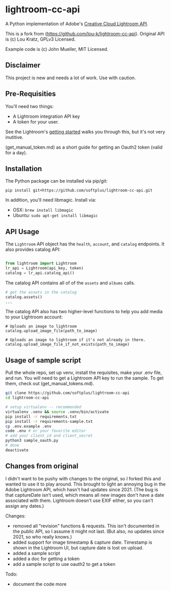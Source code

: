 # lightroom-cc-api
A Python implementation of Adobe's [Creative Cloud Lightroom API](https://www.adobe.io/apis/creativecloud/lightroom/apidocs.html).

This is a fork from (https://github.com/lou-k/lightroom-cc-api).
Original API is (c) Lou Kratz, GPLv3 Licensed.

Example code is (c) John Mueller, MIT Licensed.

## Disclaimer
This project is new and needs a lot of work. Use with caution.

## Pre-Requisities
You'll need two things:

* A Lightroom integration API key
* A token for your user.

See the Lightroom's [getting started](https://www.adobe.io/apis/creativecloud/lightroom/docs.html#!quickstart/integration.md) walks you through this, but it's not very inutitive.

(get_manual_token.md) as a short guide for getting an Oauth2 token (valid for a day).

## Installation

The Python package can be installed via pip/git:
```
pip install git+https://github.com/softplus/lightroom-cc-api.git
```

In addition, you'll need libmagic. Install via:
* OSX: `brew install libmagic`
* Ubuntu: `sudo apt-get install libmagic`

## API Usage

The `Lightroom` API object has the `health`, `account`, and `catalog` endpoints.
It also provides catalog API:
```python

from lightroom import Lightroom
lr_api = Lightroom(api_key, token)
catalog = lr_api.catalog_api()
```

The catalog API contains all of of the `assets` and `albums` calls.

```python
# get the assets in the catalog
catalog.assets()
...
```

The catalog API also has two higher-level functions to help you add media to your Lightroom account:
```
# Uploads an image to lightroom
catalog.upload_image_file(path_to_image)

# Uploads an image to lightroom if it's not already in there.
catalog.upload_image_file_if_not_exists(path_to_image)
```

## Usage of sample script

Pull the whole repo, set up venv, install the requisites,
make your .env file, and run.
You will need to get a Lightroom API key to run the sample.
To get them, check out (get_manual_tokens.md).

```bash
git clone https://github.com/softplus/lightroom-cc-api
cd lightroom-cc-api

# setup virtualenv -- recommended
virtualenv .venv && source .venv/bin/activate
pip install -r requirements.txt
pip install -r requirements-sample.txt
cp .env.example .env
code .env # or your favorite editor
# add your client_id and client_secret
python3 sample_oauth.py
# done
deactivate
```

## Changes from original

I didn't want to be pushy with changes to the original, so I forked this
and wanted to use it to play around. This brought to light an annoying
bug in the Adobe Lightroom API, which hasn't had updates since 2021.
(The bug is that captureDate isn't used, which means all new images don't
have a date associated with them. Lightroom doesn't use EXIF either, so
you can't assign any dates.)

Changes:

* removed all "revision" functions & requests. This isn't documented in the
public API, so I assume it might not last. (But also, no updates since 2021,
so who really knows.)
* added support for image timestamp & capture date. Timestamp is shown in the
Lightroom UI, but capture date is lost on upload.
* added a sample script
* added a doc for getting a token
* add a sample script to use oauth2 to get a token

Todo:

* document the code more
